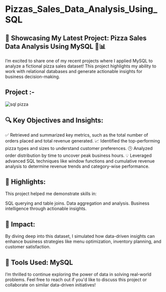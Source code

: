 # Pizzas_Sales_Data_Analysis_Using_SQL
## 🚀 Showcasing My Latest Project: Pizza Sales Data Analysis Using MySQL 🍕📊
I’m excited to share one of my recent projects where I applied MySQL to analyze a fictional pizza sales dataset! This project highlights my ability to work with relational databases and generate actionable insights for business decision-making.

## Project :-
![sql pizza](https://github.com/user-attachments/assets/ead1fc44-4683-4857-85cc-221dcc3e31a9)


## 🔍 Key Objectives and Insights:

✅ Retrieved and summarized key metrics, such as the total number of orders placed and total revenue generated.
📈 Identified the top-performing pizza types and sizes to understand customer preferences.
🕒 Analyzed order distribution by time to uncover peak business hours.
💡 Leveraged advanced SQL techniques like window functions and cumulative revenue analysis to determine revenue trends and category-wise performance.
## 🎯 Highlights:
This project helped me demonstrate skills in:

SQL querying and table joins.
Data aggregation and analysis.
Business intelligence through actionable insights.
## 🌟 Impact:
By diving deep into this dataset, I simulated how data-driven insights can enhance business strategies like menu optimization, inventory planning, and customer satisfaction.

## 💼 Tools Used: MySQL

I’m thrilled to continue exploring the power of data in solving real-world problems. Feel free to reach out if you'd like to discuss this project or collaborate on similar data-driven initiatives!
